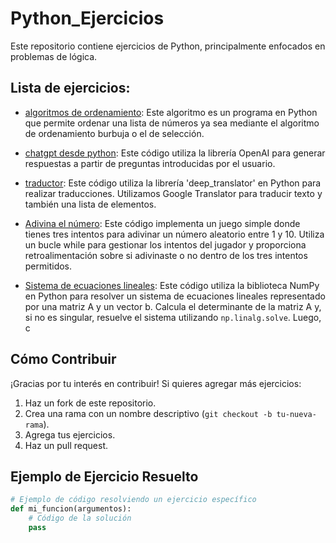# Python_Ejercicios

Este repositorio contiene ejercicios de Python, principalmente enfocados en problemas de lógica.

## Lista de ejercicios:

- [algoritmos de ordenamiento](https://github.com/JimcostDev/Python_Ejercicios/tree/master/ejercicios/algoritmos_ordenamiento): 
Este algoritmo es un programa en Python que permite ordenar una lista de números ya sea mediante el algoritmo de ordenamiento burbuja o el de selección.

- [chatgpt desde python](https://github.com/JimcostDev/Python_Ejercicios/tree/master/ejercicios/chatgpt_desde_python): Este código utiliza la librería OpenAI para generar respuestas a partir de preguntas introducidas por el usuario.
  
- [traductor](https://github.com/JimcostDev/Python_Ejercicios/tree/master/ejercicios/traductor): Este código utiliza la librería 'deep_translator' en Python para realizar traducciones. Utilizamos Google Translator para traducir texto y también una lista de elementos.

- [Adivina el número](https://github.com/JimcostDev/Python_Ejercicios/blob/master/ejercicios/adivina_numero.py): Este código implementa un juego simple donde tienes tres intentos para adivinar un número aleatorio entre 1 y 10. Utiliza un bucle while para gestionar los intentos del jugador y proporciona retroalimentación sobre si adivinaste o no dentro de los tres intentos permitidos.

- [Sistema de ecuaciones lineales](https://github.com/JimcostDev/Python_Ejercicios/blob/master/ejercicios/algebra_lineal.py): Este código utiliza la biblioteca NumPy en Python para resolver un sistema de ecuaciones lineales representado por una matriz A y un vector b. Calcula el determinante de la matriz A y, si no es singular, resuelve el sistema utilizando `np.linalg.solve`. Luego, c



## Cómo Contribuir

¡Gracias por tu interés en contribuir! Si quieres agregar más ejercicios:
1. Haz un fork de este repositorio.
2. Crea una rama con un nombre descriptivo (`git checkout -b tu-nueva-rama`).
3. Agrega tus ejercicios.
4. Haz un pull request.

## Ejemplo de Ejercicio Resuelto

```python
# Ejemplo de código resolviendo un ejercicio específico
def mi_funcion(argumentos):
    # Código de la solución
    pass
